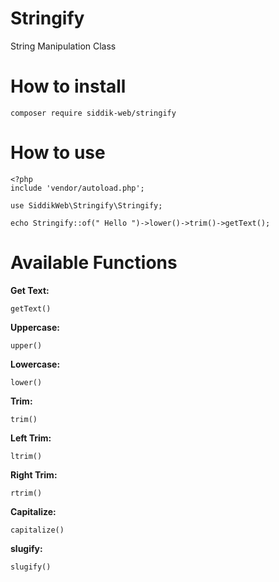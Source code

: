 # Stringify
String Manipulation Class 

# How to install
```
composer require siddik-web/stringify
```
# How to use
```
<?php
include 'vendor/autoload.php';

use SiddikWeb\Stringify\Stringify;

echo Stringify::of(" Hello ")->lower()->trim()->getText();

```
# Available Functions
**Get Text:**
```
getText()
```
**Uppercase:**
```
upper()

```
**Lowercase:**
```
lower()
```
**Trim:**
```
trim()
```
**Left Trim:**
```
ltrim()
```
**Right Trim:**
```
rtrim()
```
**Capitalize:**
```
capitalize()
```
**slugify:**
```
slugify()
```
